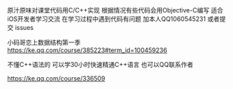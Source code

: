 
原汁原味对课堂代码用C/C++实现 根据情况有些代码会用Objective-C编写 适合iOS开发者学习交流 
在学习过程中遇到代码有问题 加本人QQ1060545231 或者提交 issues

小码哥恋上数据结构第一季
https://ke.qq.com/course/385223#term_id=100459236

不懂C++语法的 可以学30小时快速精通C++语言 也可以QQ联系作者

https://ke.qq.com/course/336509
